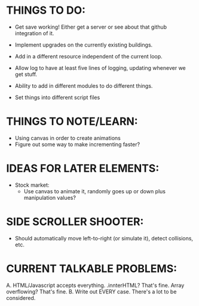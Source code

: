 # THINGS TO DO:

+ Get save working! Either get a server or see about that github integration of it.
+ Implement upgrades on the currently existing buildings.
+ Add in a different resource independent of the current loop.
+ Allow log to have at least five lines of logging, updating whenever we get stuff.
+ Ability to add in different modules to do different things.

+ Set things into different script files

# THINGS TO NOTE/LEARN:

+ Using canvas in order to create animations
+ Figure out some way to make incrementing faster?

# IDEAS FOR LATER ELEMENTS:

+ Stock market:
  + Use canvas to animate it, randomly goes up or down plus manipulation values?

# SIDE SCROLLER SHOOTER:

+ Should automatically move left-to-right (or simulate it), detect collisions, etc.

# CURRENT TALKABLE PROBLEMS:

A. HTML/Javascript accepts everything. .innterHTML? That's fine. Array overflowing? That's fine.
B. Write out EVERY case. There's a lot to be considered.
